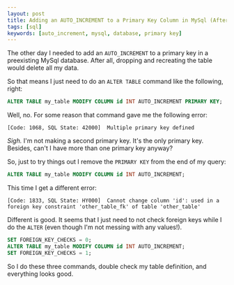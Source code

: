 ```yaml
---
layout: post
title: Adding an AUTO_INCREMENT to a Primary Key Column in MySql (After the Fact)
tags: [sql]
keywords: [auto_increment, mysql, database, primary key]
---
```


The other day I needed to add an `AUTO_INCREMENT` to a primary key in a preexisting MySql database. After all, dropping and recreating the table would delete all my data.

So that means I just need to do an `ALTER TABLE` command like the following, right:

```sql
ALTER TABLE my_table MODIFY COLUMN id INT AUTO_INCREMENT PRIMARY KEY;
```

Well, no. For some reason that command gave me the following error:

```
[Code: 1068, SQL State: 42000]  Multiple primary key defined
```

*Sigh.* I'm not making a second primary key. It's the only primary key. Besides, can't I have more than one primary key anyway?

So, just to try things out I remove the `PRIMARY KEY` from the end of my query:

```sql
ALTER TABLE my_table MODIFY COLUMN id INT AUTO_INCREMENT;
```

This time I get a different error:

```
[Code: 1833, SQL State: HY000]  Cannot change column 'id': used in a foreign key constraint 'other_table_fk' of table 'other_table'
```

Different is good. It seems that I just need to not check foreign keys while I do the `ALTER` (even though I'm not messing with any values!).

```sql
SET FOREIGN_KEY_CHECKS = 0;
ALTER TABLE my_table MODIFY COLUMN id INT AUTO_INCREMENT;
SET FOREIGN_KEY_CHECKS = 1;
```

So I do these three commands, double check my table definition, and everything looks good.